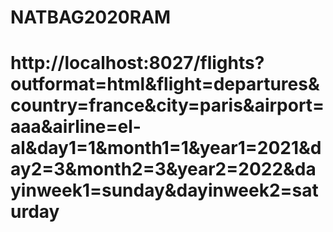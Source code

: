 # NATBAG2020RAM
#	http://localhost:8027/flights?outformat=html&flight=departures&country=france&city=paris&airport=aaa&airline=el-al&day1=1&month1=1&year1=2021&day2=3&month2=3&year2=2022&dayinweek1=sunday&dayinweek2=saturday
